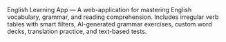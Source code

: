 English Learning App — A web-application for mastering English vocabulary, grammar, and reading comprehension. Includes irregular verb tables with smart filters, AI-generated grammar exercises, custom word decks, translation practice, and text-based tests.
